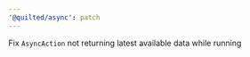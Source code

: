 ```yaml
---
'@quilted/async': patch
---
```


Fix `AsyncAction` not returning latest available data while running
